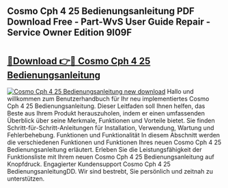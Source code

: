 ## Cosmo Cph 4 25 Bedienungsanleitung PDF Download Free - Part-WvS User Guide Repair - Service Owner Edition 9I09F

# <h2><a href="http://df2ff0t.blite.top/?on=Cosmo+Cph+4+25+Bedienungsanleitung">🔗Download 👉🔴 Cosmo Cph 4 25 Bedienungsanleitung</a></h2>

[![Cosmo Cph 4 25 Bedienungsanleitung new download](https://i.imgur.com/lujVjoI.png)](http://df2ff0t.blite.top/?on=Cosmo+Cph+4+25+Bedienungsanleitung)
Hallo und willkommen zum Benutzerhandbuch für Ihr neu implementiertes Cosmo Cph 4 25 Bedienungsanleitung. Dieser Leitfaden soll Ihnen helfen, das Beste aus Ihrem Produkt herauszuholen, indem er einen umfassenden Überblick über seine Merkmale, Funktionen und Vorteile bietet. Sie finden Schritt-für-Schritt-Anleitungen für Installation, Verwendung, Wartung und Fehlerbehebung. Funktionen und Funktionalität In diesem Abschnitt werden die verschiedenen Funktionen und Funktionen Ihres neuen Cosmo Cph 4 25 Bedienungsanleitung erläutert. Erleben Sie die Leistungsfähigkeit der Funktionsliste mit Ihrem neuen Cosmo Cph 4 25 Bedienungsanleitung auf Knopfdruck. Engagierter Kundensupport Cosmo Cph 4 25 BedienungsanleitungDD. Wir sind bestrebt, Sie persönlich und zeitnah zu unterstützen.
